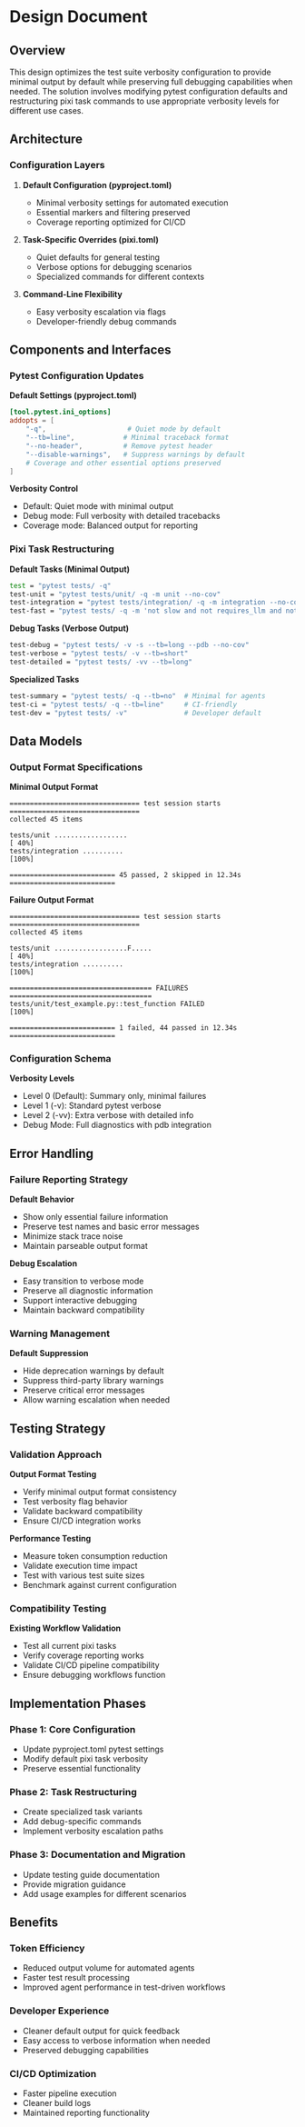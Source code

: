 # Design Document

## Overview

This design optimizes the test suite verbosity configuration to provide minimal output by default while preserving full debugging capabilities when needed. The solution involves modifying pytest configuration defaults and restructuring pixi task commands to use appropriate verbosity levels for different use cases.

## Architecture

### Configuration Layers

1. **Default Configuration (pyproject.toml)**
   - Minimal verbosity settings for automated execution
   - Essential markers and filtering preserved
   - Coverage reporting optimized for CI/CD

2. **Task-Specific Overrides (pixi.toml)**
   - Quiet defaults for general testing
   - Verbose options for debugging scenarios
   - Specialized commands for different contexts

3. **Command-Line Flexibility**
   - Easy verbosity escalation via flags
   - Developer-friendly debug commands

## Components and Interfaces

### Pytest Configuration Updates

**Default Settings (pyproject.toml)**
```toml
[tool.pytest.ini_options]
addopts = [
    "-q",                    # Quiet mode by default
    "--tb=line",            # Minimal traceback format
    "--no-header",          # Remove pytest header
    "--disable-warnings",   # Suppress warnings by default
    # Coverage and other essential options preserved
]
```

**Verbosity Control**
- Default: Quiet mode with minimal output
- Debug mode: Full verbosity with detailed tracebacks
- Coverage mode: Balanced output for reporting

### Pixi Task Restructuring

**Default Tasks (Minimal Output)**
```bash
test = "pytest tests/ -q"
test-unit = "pytest tests/unit/ -q -m unit --no-cov"
test-integration = "pytest tests/integration/ -q -m integration --no-cov"
test-fast = "pytest tests/ -q -m 'not slow and not requires_llm and not requires_datasets' --no-cov"
```

**Debug Tasks (Verbose Output)**
```bash
test-debug = "pytest tests/ -v -s --tb=long --pdb --no-cov"
test-verbose = "pytest tests/ -v --tb=short"
test-detailed = "pytest tests/ -vv --tb=long"
```

**Specialized Tasks**
```bash
test-summary = "pytest tests/ -q --tb=no"  # Minimal for agents
test-ci = "pytest tests/ -q --tb=line"     # CI-friendly
test-dev = "pytest tests/ -v"              # Developer default
```

## Data Models

### Output Format Specifications

**Minimal Output Format**
```
================================ test session starts ================================
collected 45 items

tests/unit ..................                                              [ 40%]
tests/integration ..........                                               [100%]

========================== 45 passed, 2 skipped in 12.34s ==========================
```

**Failure Output Format**
```
================================ test session starts ================================
collected 45 items

tests/unit ..................F.....                                       [ 40%]
tests/integration ..........                                               [100%]

=================================== FAILURES ===================================
tests/unit/test_example.py::test_function FAILED                    [100%]

========================== 1 failed, 44 passed in 12.34s ==========================
```

### Configuration Schema

**Verbosity Levels**
- Level 0 (Default): Summary only, minimal failures
- Level 1 (-v): Standard pytest verbose
- Level 2 (-vv): Extra verbose with detailed info
- Debug Mode: Full diagnostics with pdb integration

## Error Handling

### Failure Reporting Strategy

**Default Behavior**
- Show only essential failure information
- Preserve test names and basic error messages
- Minimize stack trace noise
- Maintain parseable output format

**Debug Escalation**
- Easy transition to verbose mode
- Preserve all diagnostic information
- Support interactive debugging
- Maintain backward compatibility

### Warning Management

**Default Suppression**
- Hide deprecation warnings by default
- Suppress third-party library warnings
- Preserve critical error messages
- Allow warning escalation when needed

## Testing Strategy

### Validation Approach

**Output Format Testing**
- Verify minimal output format consistency
- Test verbosity flag behavior
- Validate backward compatibility
- Ensure CI/CD integration works

**Performance Testing**
- Measure token consumption reduction
- Validate execution time impact
- Test with various test suite sizes
- Benchmark against current configuration

### Compatibility Testing

**Existing Workflow Validation**
- Test all current pixi tasks
- Verify coverage reporting works
- Validate CI/CD pipeline compatibility
- Ensure debugging workflows function

## Implementation Phases

### Phase 1: Core Configuration
- Update pyproject.toml pytest settings
- Modify default pixi task verbosity
- Preserve essential functionality

### Phase 2: Task Restructuring
- Create specialized task variants
- Add debug-specific commands
- Implement verbosity escalation paths

### Phase 3: Documentation and Migration
- Update testing guide documentation
- Provide migration guidance
- Add usage examples for different scenarios

## Benefits

### Token Efficiency
- Reduced output volume for automated agents
- Faster test result processing
- Improved agent performance in test-driven workflows

### Developer Experience
- Cleaner default output for quick feedback
- Easy access to verbose information when needed
- Preserved debugging capabilities

### CI/CD Optimization
- Faster pipeline execution
- Cleaner build logs
- Maintained reporting functionality
